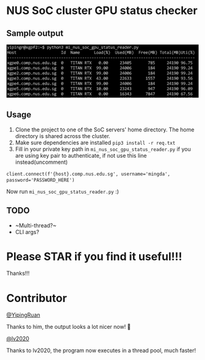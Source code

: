 # NUS SoC cluster GPU status checker

## Sample output

![Sample Output](https://github.com/Meowzz95/mi_nus_cluster_gpu_status/blob/master/images/sample_output.png)

## Usage

1. Clone the project to one of the SoC servers' home directory. The home directory is shared across the cluster.
2. Make sure dependencies are installed `pip3 install -r req.txt`
3. Fill in your private key path in `mi_nus_soc_gpu_status_reader.py` if you are using key pair to authenticate, if not use this line instead(uncomment)
```
client.connect(f'{host}.comp.nus.edu.sg', username='mingda', password='PASSWORD_HERE')
```

Now run `mi_nus_soc_gpu_status_reader.py`
:)


## TODO

- ~Multi-thread?~
- CLI args?

# Please STAR if you find it useful!!!
Thanks!!!

# Contributor 

[@YipingRuan](https://github.com/YipingRuan)

Thanks to him, the output looks a lot nicer now! 🎉

[@lv2020](https://github.com/lv2020)

Thanks to lv2020, the program now executes in a thread pool, much faster!
